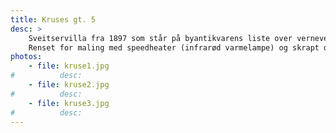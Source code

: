 ```yaml
---
title: Kruses gt. 5
desc: >
    Sveitservilla fra 1897 som står på byantikvarens liste over verneverdige bygninger.
    Renset for maling med speedheater (infrarød varmelampe) og skrapt og malt i den fargen den var malt med i 1920 ifølge byantikvaren.
photos:
    - file: kruse1.jpg
#          desc:
    - file: kruse2.jpg
#          desc:
    - file: kruse3.jpg
#          desc:
---
```

